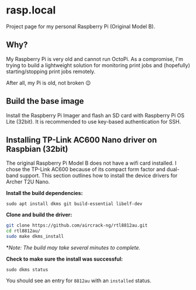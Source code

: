 # rasp.local
Project page for my personal Raspberry Pi (Original Model B).

## Why?

My Raspberry Pi is very old and cannot run OctoPi.  As a compromise, I'm trying to build a lightweight solution for monitoring print jobs and (hopefully) starting/stopping print jobs remotely.

After all, my Pi is old, not broken :wink:

## Build the base image

Install the Raspberry Pi Imager and flash an SD card with Raspberry Pi OS Lite (32bit).  It is recommended to use key-based authentication for SSH.


## Installing TP-Link AC600 Nano driver on Raspbian (32bit)
The original Raspberry Pi Model B does not have a wifi card installed.  I chose the TP-Link AC600 because of its compact form factor and dual-band support. This section outlines how to install the device drivers for Archer T2U Nano.

**Install the build dependencies:**

`sudo apt install dkms git build-essential libelf-dev`



**Clone and build the driver:**

```bash
git clone https://github.com/aircrack-ng/rtl8812au.git
cd rtl8812au/
sudo make dkms_install
```

\*_Note: The build may take several minutes to complete._

**Check to make sure the install was successful:**

`sudo dkms status`

You should see an entry for `8812au` with an `installed` status.